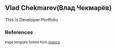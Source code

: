 ## Vlad Chekmarev(Влад Чекмарёв)  

This is Developer Portfolio

### References

<p style="font-size:11px">Page template forked from <a href="https://github.com/evanca/quick-portfolio">evanca</a></p>